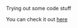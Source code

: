 Trying out some code stuff

You can check it out <a href="https://taropuffgurl.github.io/task-list/" target="_blank">here</a>
